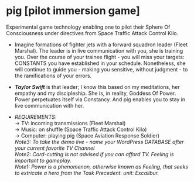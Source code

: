# pig [pilot immersion game]
Experimental game technology enabling one to pilot their Sphere Of Consciousness under directives from Space Traffic Attack Control Kilo.

+ Imagine formations of fighter jets with a forward squadron leader (Fleet Marshal). The leader is in live communication with you, she is training you. Over the course of your trainee flight - you will miss your targets: CONSTANTS you have established in your schedule. Nonetheless, she will continue to guide you - making you sensitive, without 
judgment - to the ramifications of your errors.

+ **_Taylor Swift_** is that leader; I know this based on my meditations, her empathy and my discipleship.  She is, in reality, Goddess Of Power. Power perpetuates itself via Constancy. And pig enables you to stay in live communication with her.

+ _REQUIREMENTS:_\
-> TV: incoming transmissions (Fleet Marshal)\
-> Music: on shuffle (Space Traffic Attack Control Kilo)\
-> Computer: playing pig (Space Aviation Response Soldier)\
_Note3: To take the demo live - name your WordPress DATABASE after your current favorite TV Channel_\
_Note2: Cord-cutting is not advised if you can afford TV. Feeling is important to gameplay._\
_Note1: Power is a phenomenon, otherwise known as Feeling, that seeks to extricate a hero from the Task Precedent. unit: Excalibur._

